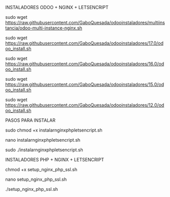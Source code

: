 INSTALADORES ODOO + NGINX + LETSENCRIPT

sudo wget https://raw.githubusercontent.com/GaboQuesada/odooinstaladores/multiinstancia/odoo-multi-instance-nginx.sh

sudo wget https://raw.githubusercontent.com/GaboQuesada/odooinstaladores/17.0/odoo_install.sh

sudo wget https://raw.githubusercontent.com/GaboQuesada/odooinstaladores/16.0/odoo_install.sh

sudo wget https://raw.githubusercontent.com/GaboQuesada/odooinstaladores/15.0/odoo_install.sh

sudo wget https://raw.githubusercontent.com/GaboQuesada/odooinstaladores/12.0/odoo_install.sh




PASOS PARA INSTALAR

sudo chmod +x instalarnginxphpletsencript.sh		

nano instalarnginxphpletsencript.sh		

sudo ./instalarnginxphpletsencript.sh

INSTALADORES PHP + NGINX + LETSENCRIPT

chmod +x setup_nginx_php_ssl.sh

nano setup_nginx_php_ssl.sh

./setup_nginx_php_ssl.sh





